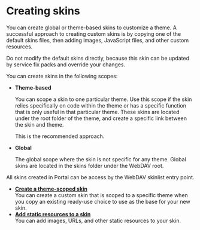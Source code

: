 # Creating skins

You can create global or theme-based skins to customize a theme. A successful approach to creating custom skins is by copying one of the default skins files, then adding images, JavaScript files, and other custom resources.

Do not modify the default skins directly, because this skin can be updated by service fix packs and override your changes.

You can create skins in the following scopes:

-   **Theme-based**

    You can scope a skin to one particular theme. Use this scope if the skin relies specifically on code within the theme or has a specific function that is only useful in that particular theme. These skins are located under the root folder of the theme, and create a specific link between the skin and theme.

    This is the recommended approach.

-   **Global**

    The global scope where the skin is not specific for any theme. Global skins are located in the skins folder under the WebDAV root.


All skins created in Portal can be access by the WebDAV skinlist entry point.

-   **[Create a theme-scoped skin](../creating_skin/index.md)**  
You can create a custom skin that is scoped to a specific theme when you copy an existing ready-use choice to use as the base for your new skin.
-   **[Add static resources to a skin](themeopt_cust_skinstatic.md)**  
You can add images, URLs, and other static resources to your skin.


